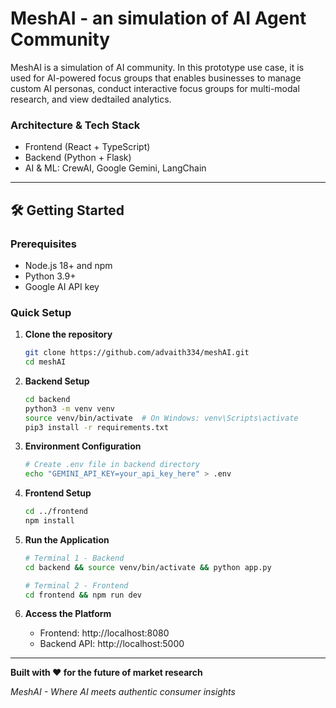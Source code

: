 # MeshAI - an simulation of AI Agent Community

MeshAI is a simulation of AI community. In this prototype use case, it is used for AI-powered focus groups that enables businesses to manage custom AI personas, conduct interactive focus groups for multi-modal research, and view dedtailed analytics. 

### **Architecture & Tech Stack**

- Frontend (React + TypeScript)
- Backend (Python + Flask)
- AI & ML: CrewAI, Google Gemini, LangChain

---

## 🛠️ Getting Started

### Prerequisites
- Node.js 18+ and npm
- Python 3.9+
- Google AI API key

### Quick Setup

1. **Clone the repository**
   ```bash
   git clone https://github.com/advaith334/meshAI.git
   cd meshAI
   ```

2. **Backend Setup**
   ```bash
   cd backend
   python3 -m venv venv
   source venv/bin/activate  # On Windows: venv\Scripts\activate
   pip3 install -r requirements.txt
   ```

3. **Environment Configuration**
   ```bash
   # Create .env file in backend directory
   echo "GEMINI_API_KEY=your_api_key_here" > .env
   ```

4. **Frontend Setup**
   ```bash
   cd ../frontend
   npm install
   ```

5. **Run the Application**
   ```bash
   # Terminal 1 - Backend
   cd backend && source venv/bin/activate && python app.py
   
   # Terminal 2 - Frontend  
   cd frontend && npm run dev
   ```

6. **Access the Platform**
   - Frontend: http://localhost:8080
   - Backend API: http://localhost:5000

---

**Built with ❤️ for the future of market research**

*MeshAI - Where AI meets authentic consumer insights*
